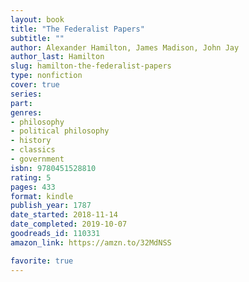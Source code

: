 ```yaml
---
layout: book
title: "The Federalist Papers"
subtitle: ""
author: Alexander Hamilton, James Madison, John Jay
author_last: Hamilton
slug: hamilton-the-federalist-papers
type: nonfiction
cover: true
series: 
part: 
genres:
- philosophy
- political philosophy
- history
- classics
- government
isbn: 9780451528810
rating: 5
pages: 433
format: kindle
publish_year: 1787
date_started: 2018-11-14
date_completed: 2019-10-07
goodreads_id: 110331
amazon_link: https://amzn.to/32MdNSS

favorite: true
---
```

